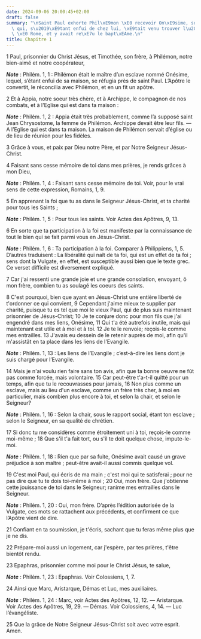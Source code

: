 ```yaml
---
date: 2024-09-06 20:00:45+02:00
draft: false
summary: "\nSaint Paul exhorte Phil\xE9mon \xE0 recevoir On\xE9sime, son esclave,\
  \ qui, s\u2019\xE9tant enfui de chez lui, \xE9tait venu trouver l\u2019Ap\xF4tre\
  \ \xE0 Rome, et y avait re\xE7u le bapt\xEAme.\n"
title: Chapitre 1
---
```





1 Paul, prisonnier du Christ Jésus, et Timothée, son frère, à Philémon, notre bien-aimé et notre coopérateur,

***Note*** :  Philém. 1, 1 : Philémon était le maître d’un esclave nommé Onésime, lequel, s’étant enfui de sa maison, se réfugia près de saint Paul. L’Apôtre le convertit, le réconcilia avec Philémon, et en un fit un apôtre.

2 Et à Appia, notre soeur très chère, et à Archippe, le compagnon de nos combats, et à l'Eglise qui est dans ta maison :

***Note*** :  Philém. 1, 2 : Appia était très probablement, comme l’a supposé saint Jean Chrysostome, la femme de Philémon. Archippe devait être leur fils. ― A l’Eglise qui est dans ta maison. La maison de Philémon servait d’église ou de lieu de réunion pour les fidèles.

3 Grâce à vous, et paix par Dieu notre Père, et par Notre Seigneur Jésus-Christ.


4 Faisant sans cesse mémoire de toi dans mes prières, je rends grâces à mon Dieu,

***Note*** :  Philém. 1, 4 : Faisant sans cesse mémoire de toi. Voir, pour le vrai sens de cette expression, Romains, 1, 9.

5 En apprenant la foi que tu as dans le Seigneur Jésus-Christ, et ta charité pour tous les Saints ;

***Note*** :  Philém. 1, 5 : Pour tous les saints. Voir Actes des Apôtres, 9, 13.

6 En sorte que ta participation à la foi est manifeste par la connaissance de tout le bien qui se fait parmi vous en Jésus-Christ.

***Note*** :  Philém. 1, 6 : Ta participation à la foi. Comparer à Philippiens, 1, 5. D’autres traduisent : La libéralité qui naît de ta foi, qui est un effet de ta foi ; sens dont la Vulgate, en effet, est susceptible aussi bien que le texte grec. Ce verset difficile est diversement expliqué.

7 Car j'ai ressenti une grande joie et une grande consolation, envoyant, ô mon frère, combien tu as soulagé les coeurs des saints.


8 C'est pourquoi, bien que ayant en Jésus-Christ une entière liberté de t'ordonner ce qui convient, 9 Cependant j'aime mieux te supplier par charité, puisque tu es tel que moi le vieux Paul, qui de plus suis maintenant prisonnier de Jésus-Christ; 10 Je te conjure donc pour mon fils que j'ai engendré dans mes liens, Onésime, 11 Qui t'a été autrefois inutile, mais qui maintenant est utile et à moi et à toi. 12 Je te le renvoie; reçois-le comme mes entrailles. 13 J'avais eu dessein de le retenir auprès de moi, afin qu'il m'assistât en ta place dans les liens de l'Evangile.

***Note*** :  Philém. 1, 13 : Les liens de l’Evangile ; c’est-à-dire les liens dont je suis chargé pour l’Evangile.

14 Mais je n'ai voulu rien faire sans ton avis, afin que ta bonne oeuvre ne fût pas comme forcée, mais volontaire. 15 Car peut-être t'a-t-il quitté pour un temps, afin que tu le recouvrasses pour jamais, 16 Non plus comme un esclave, mais au lieu d'un esclave, comme un frère très cher, à moi en particulier, mais combien plus encore à toi, et selon la chair, et selon le Seigneur?

***Note*** :  Philém. 1, 16 : Selon la chair, sous le rapport social, étant ton esclave ; selon le Seigneur, en sa qualité de chrétien.

17 Si donc tu me considères comme étroitement uni à toi, reçois-le comme moi-même ; 18 Que s'il t'a fait tort, ou s'il te doit quelque chose, impute-le-moi.

***Note*** :  Philém. 1, 18 : Rien que par sa fuite, Onésime avait causé un grave préjudice à son maître ; peut-être avait-il aussi commis quelque vol.

19 C'est moi Paul, qui écris de ma main ; c'est moi qui te satisferai ; pour ne pas dire que tu te dois toi-même à moi ; 20 Oui, mon frère. Que j'obtienne cette jouissance de toi dans le Seigneur; ranime mes entrailles dans le Seigneur.

***Note*** :  Philém. 1, 20 : Oui, mon frère. D’après l’édition autorisée de la Vulgate, ces mots se rattachent aux précédents, et confirment ce que l’Apôtre vient de dire.

21 Confiant en ta soumission, je t'écris, sachant que tu feras même plus que je ne dis.


22 Prépare-moi aussi un logement, car j'espère, par tes prières, t'être bientôt rendu.


23 Epaphras, prisonnier comme moi pour le Christ Jésus, te salue,

***Note*** :  Philém. 1, 23 : Epaphras. Voir Colossiens, 1, 7.

24 Ainsi que Marc, Aristarque, Démas et Luc, mes auxiliaires.

***Note*** :  Philém. 1, 24 : Marc, voir Actes des Apôtres, 12, 12. ― Aristarque. Voir Actes des Apôtres, 19, 29. ― Démas. Voir Colossiens, 4, 14. ― Luc l’évangéliste.


25 Que la grâce de Notre Seigneur Jésus-Christ soit avec votre esprit. Amen.
